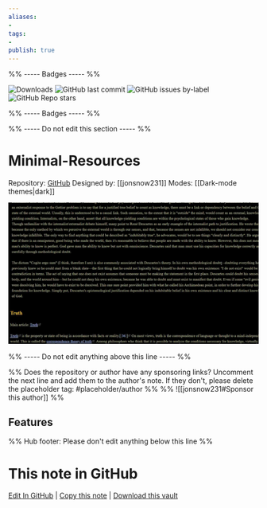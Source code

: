 ```yaml
---
aliases:
- 
tags: 
- 
publish: true
---
```


%% ----- Badges ----- %%

![Downloads](https://img.shields.io/badge/downloads-1870-573E7A?style=for-the-badge&logo=)
![GitHub last commit](https://img.shields.io/github/last-commit/jonsnow231/Minimal-Resources?color=573E7A&label=last%20update&logo=github&style=for-the-badge)
![GitHub issues by-label](https://img.shields.io/github/issues/jonsnow231/Minimal-Resources/help%20wanted?color=573E7A&logo=github&style=for-the-badge) 
![GitHub Repo stars](https://img.shields.io/github/stars/jonsnow231/Minimal-Resources?color=573E7A&logo=github&style=for-the-badge)

%% ----- Badges ----- %%

%% ----- Do not edit this section ----- %%

# Minimal-Resources

Repository: [GitHub](https://github.com/jonsnow231/Minimal-Resources)
Designed by: [[jonsnow231]]
Modes: [[Dark-mode themes|dark]]



![screenshot](https://github.com/jonsnow231/Minimal-Resources/raw/HEAD/screenshot.png)

%% ----- Do not edit anything above this line ----- %% 

%% Does the repository or author have any sponsoring links? Uncomment the next line and add them to the author's note. If they don't, please delete the placeholder tag: #placeholder/author %%
%% ![[jonsnow231#Sponsor this author]] %%


## Features



%% Hub footer: Please don't edit anything below this line %%

# This note in GitHub

<span class="git-footer">[Edit In GitHub](https://github.dev/obsidian-community/obsidian-hub/blob/main/02%20-%20Community%20Expansions/02.05%20All%20Community%20Expansions/Themes/Minimal-Resources.md "git-hub-edit-note") | [Copy this note](https://raw.githubusercontent.com/obsidian-community/obsidian-hub/main/02%20-%20Community%20Expansions/02.05%20All%20Community%20Expansions/Themes/Minimal-Resources.md "git-hub-copy-note") | [Download this vault](https://github.com/obsidian-community/obsidian-hub/archive/refs/heads/main.zip "git-hub-download-vault") </span>
